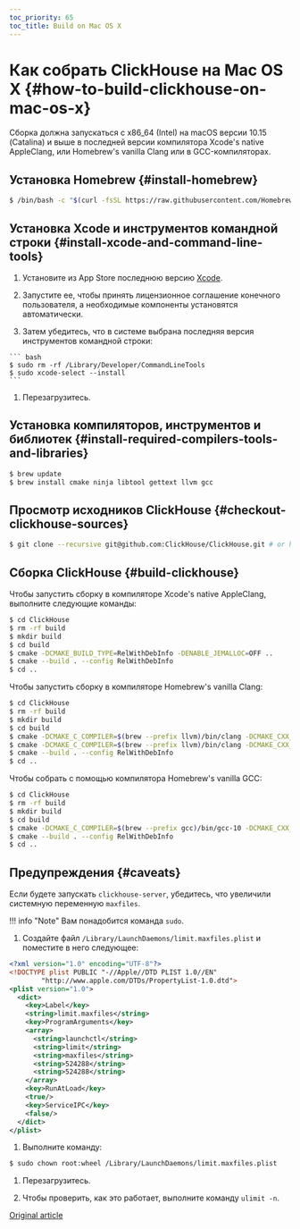 ```yaml
---
toc_priority: 65
toc_title: Build on Mac OS X
---
```

# Как собрать ClickHouse на Mac OS X {#how-to-build-clickhouse-on-mac-os-x}

Сборка должна запускаться с x86_64 (Intel) на macOS версии 10.15 (Catalina) и выше в последней версии компилятора Xcode's native AppleClang, или Homebrew's vanilla Clang или в GCC-компиляторах.

## Установка Homebrew {#install-homebrew}

``` bash
$ /bin/bash -c "$(curl -fsSL https://raw.githubusercontent.com/Homebrew/install/HEAD/install.sh)"
```

## Установка Xcode и инструментов командной строки {#install-xcode-and-command-line-tools}

  1. Установите из App Store последнюю версию [Xcode](https://apps.apple.com/am/app/xcode/id497799835?mt=12). 

  1. Запустите ее, чтобы принять лицензионное соглашение конечного пользователя, а необходимые компоненты установятся автоматически.

  1. Затем убедитесь, что в системе выбрана последняя версия инструментов командной строки:

    ``` bash
    $ sudo rm -rf /Library/Developer/CommandLineTools
    $ sudo xcode-select --install
    ```

  1. Перезагрузитесь.

## Установка компиляторов, инструментов и библиотек {#install-required-compilers-tools-and-libraries}

  ``` bash
  $ brew update
  $ brew install cmake ninja libtool gettext llvm gcc
  ```

## Просмотр исходников ClickHouse {#checkout-clickhouse-sources}

  ``` bash
  $ git clone --recursive git@github.com:ClickHouse/ClickHouse.git # or https://github.com/ClickHouse/ClickHouse.git
  ```

## Сборка ClickHouse {#build-clickhouse}

  Чтобы запустить сборку в компиляторе Xcode's native AppleClang, выполните следующие команды:

  ``` bash
  $ cd ClickHouse
  $ rm -rf build
  $ mkdir build
  $ cd build
  $ cmake -DCMAKE_BUILD_TYPE=RelWithDebInfo -DENABLE_JEMALLOC=OFF ..
  $ cmake --build . --config RelWithDebInfo
  $ cd ..
  ```

Чтобы запустить сборку в компиляторе Homebrew's vanilla Clang:

  ``` bash
  $ cd ClickHouse
  $ rm -rf build
  $ mkdir build
  $ cd build
  $ cmake -DCMAKE_C_COMPILER=$(brew --prefix llvm)/bin/clang -DCMAKE_CXX_COMPILER==$(brew --prefix llvm)/bin/clang++ -DCMAKE_BUILD_TYPE=RelWithDebInfo -DENABLE_JEMALLOC=OFF ..
  $ cmake -DCMAKE_C_COMPILER=$(brew --prefix llvm)/bin/clang -DCMAKE_CXX_COMPILER=$(brew --prefix llvm)/bin/clang++ -DCMAKE_BUILD_TYPE=RelWithDebInfo -DENABLE_JEMALLOC=OFF ..
  $ cmake --build . --config RelWithDebInfo
  $ cd ..
  ```

Чтобы собрать с помощью компилятора Homebrew's vanilla GCC:

  ``` bash
  $ cd ClickHouse
  $ rm -rf build
  $ mkdir build
  $ cd build
  $ cmake -DCMAKE_C_COMPILER=$(brew --prefix gcc)/bin/gcc-10 -DCMAKE_CXX_COMPILER=$(brew --prefix gcc)/bin/g++-10 -DCMAKE_BUILD_TYPE=RelWithDebInfo -DENABLE_JEMALLOC=OFF ..
  $ cmake --build . --config RelWithDebInfo
  $ cd ..
  ```

## Предупреждения {#caveats}

Если будете запускать `clickhouse-server`, убедитесь, что увеличили системную переменную `maxfiles`.

!!! info "Note"
    Вам понадобится команда `sudo`.

1. Создайте файл `/Library/LaunchDaemons/limit.maxfiles.plist` и поместите в него следующее:

  ``` xml
  <?xml version="1.0" encoding="UTF-8"?>
  <!DOCTYPE plist PUBLIC "-//Apple//DTD PLIST 1.0//EN"
          "http://www.apple.com/DTDs/PropertyList-1.0.dtd">
  <plist version="1.0">
    <dict>
      <key>Label</key>
      <string>limit.maxfiles</string>
      <key>ProgramArguments</key>
      <array>
        <string>launchctl</string>
        <string>limit</string>
        <string>maxfiles</string>
        <string>524288</string>
        <string>524288</string>
      </array>
      <key>RunAtLoad</key>
      <true/>
      <key>ServiceIPC</key>
      <false/>
    </dict>
  </plist>
  ```

1. Выполните команду:

  ``` bash
  $ sudo chown root:wheel /Library/LaunchDaemons/limit.maxfiles.plist
  ```

1. Перезагрузитесь.

1. Чтобы проверить, как это работает, выполните команду `ulimit -n`.

[Original article](https://clickhouse.tech/docs/en/development/build_osx/) <!--hide-->
